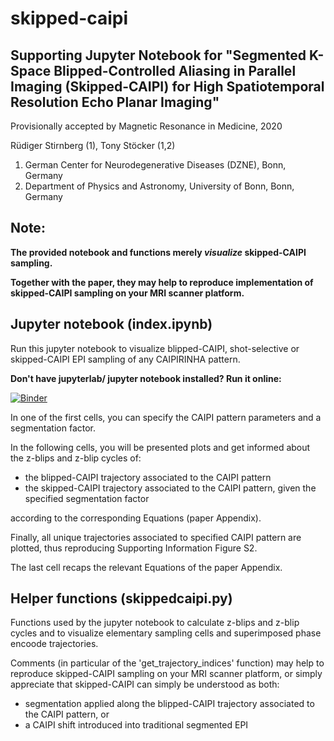 # skipped-caipi

## Supporting Jupyter Notebook for "Segmented K-Space Blipped-Controlled Aliasing in Parallel Imaging (Skipped-CAIPI) for High Spatiotemporal Resolution Echo Planar Imaging"

Provisionally accepted by Magnetic Resonance in Medicine, 2020

Rüdiger Stirnberg (1), Tony Stöcker (1,2)

1. German Center for Neurodegenerative Diseases (DZNE), Bonn, Germany
2. Department of Physics and Astronomy, University of Bonn, Bonn, Germany

## Note:

**The provided notebook and functions merely *visualize* skipped-CAIPI sampling.**

**Together with the paper, they may help to reproduce implementation of skipped-CAIPI sampling on your MRI scanner platform.**

## Jupyter notebook (index.ipynb)

Run this jupyter notebook to visualize blipped-CAIPI, shot-selective or skipped-CAIPI EPI sampling of any CAIPIRINHA pattern.

**Don't have jupyterlab/ jupyter notebook installed? Run it online:**

[![Binder](https://mybinder.org/badge_logo.svg)](https://mybinder.org/v2/gh/mrphysics-bonn/skipped-caipi/master)

In one of the first cells, you can specify the CAIPI pattern parameters and a segmentation factor.

In the following cells, you will be presented plots and get informed about the z-blips and z-blip cycles of:

* the blipped-CAIPI trajectory associated to the CAIPI pattern
* the skipped-CAIPI trajectory associated to the CAIPI pattern, given the specified segmentation factor

according to the corresponding Equations (paper Appendix).

Finally, all unique trajectories associated to specified CAIPI pattern are plotted, thus reproducing Supporting Information Figure S2.

The last cell recaps the relevant Equations of the paper Appendix.

## Helper functions (skippedcaipi.py)

Functions used by the jupyter notebook to calculate z-blips and z-blip cycles and to visualize elementary sampling cells and superimposed phase encoode trajectories.

Comments (in particular of the 'get_trajectory_indices' function) may help to reproduce skipped-CAIPI sampling on your MRI scanner platform, or simply appreciate that skipped-CAIPI can simply be understood as both:

* segmentation applied along the blipped-CAIPI trajectory associated to the CAIPI pattern, or
* a CAIPI shift introduced into traditional segmented EPI
